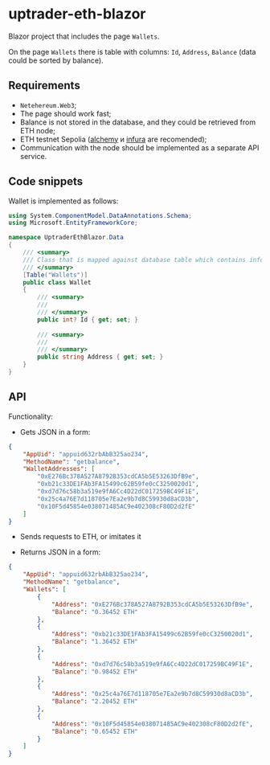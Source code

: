 # uptrader-eth-blazor 

Blazor project that includes the page `Wallets`. 

On the page `Wallets` there is table with columns: `Id`, `Address`, `Balance` (data could be sorted by balance).  

## Requirements 

- `Netehereum.Web3`; 
- The page should work fast; 
- Balance is not stored in the database, and they could be retrieved from ETH node; 
- ETH testnet Sepolia ([alchemy](https://www.alchemy.com/) и [infura](https://www.infura.io/) are recomended); 
- Communication with the node should be implemented as a separate API service.  

## Code snippets 

Wallet is implemented as follows: 

```C#
using System.ComponentModel.DataAnnotations.Schema;
using Microsoft.EntityFrameworkCore;

namespace UptraderEthBlazor.Data
{
    /// <summary>
    /// Class that is mapped against database table which contains info about wallets
    /// </summary>
    [Table("Wallets")]
    public class Wallet
    {
        /// <summary>
        /// 
        /// </summary>
        public int? Id { get; set; }
        
        /// <summary>
        /// 
        /// </summary>
        public string Address { get; set; }
    }
}
```

<!-- 
```
dotnet tool install --global dotnet-ef --version 3.1.0 
dotnet ef dbcontext scaffold "Host=localhost;Database=postgres;Username=postgres;Password=postgres" Npgsql.EntityFrameworkCore.PostgreSQL
``` 
-->

## API 

Functionality: 

- Gets JSON in a form: 
```JSON
{
    "AppUid": "appuid632rbAbB325ao234", 
    "MethodName": "getbalance", 
    "WalletAddresses": [
        "0xE276Bc378A527A8792B353cdCA5b5E53263DfB9e",
        "0xb21c33DE1FAb3FA15499c62B59fe0cC3250020d1",
        "0xd7d76c58b3a519e9fA6Cc4D22dC017259BC49F1E",
        "0x25c4a76E7d118705e7Ea2e9b7d8C59930d8aCD3b",
        "0x10F5d45854e038071485AC9e402308cF80D2d2fE"
    ]
}
```

- Sends requests to ETH, or imitates it 

- Returns JSON in a form: 
```JSON
{
    "AppUid": "appuid632rbAbB325ao234", 
    "MethodName": "getbalance", 
    "Wallets": [
        {
            "Address": "0xE276Bc378A527A8792B353cdCA5b5E53263DfB9e",
            "Balance": "0.36452 ETH"
        }, 
        {
            "Address": "0xb21c33DE1FAb3FA15499c62B59fe0cC3250020d1",
            "Balance": "1.36452 ETH"
        }, 
        {
            "Address": "0xd7d76c58b3a519e9fA6Cc4D22dC017259BC49F1E",
            "Balance": "0.98452 ETH"
        }, 
        {
            "Address": "0x25c4a76E7d118705e7Ea2e9b7d8C59930d8aCD3b",
            "Balance": "2.20452 ETH"
        }, 
        {
            "Address": "0x10F5d45854e038071485AC9e402308cF80D2d2fE",
            "Balance": "0.65452 ETH"
        }
    ]
}
```
